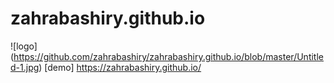# zahrabashiry.github.io
![logo] (https://github.com/zahrabashiry/zahrabashiry.github.io/blob/master/Untitled-1.jpg)
[demo] https://zahrabashiry.github.io/
